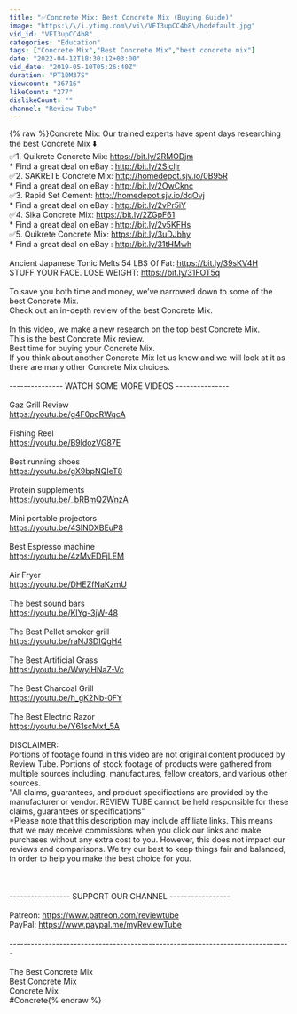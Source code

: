 ```yaml
---
title: "✅Concrete Mix: Best Concrete Mix (Buying Guide)"
image: "https:\/\/i.ytimg.com\/vi\/VEI3upCC4b8\/hqdefault.jpg"
vid_id: "VEI3upCC4b8"
categories: "Education"
tags: ["Concrete Mix","Best Concrete Mix","best concrete mix"]
date: "2022-04-12T18:30:12+03:00"
vid_date: "2019-05-10T05:26:40Z"
duration: "PT10M37S"
viewcount: "36716"
likeCount: "277"
dislikeCount: ""
channel: "Review Tube"
---
```

{% raw %}Concrete Mix: Our trained experts have spent days researching the best Concrete Mix  ⬇️<br />✅1. Quikrete Concrete Mix: <a rel="nofollow" target="blank" href="https://bit.ly/2RMODjm">https://bit.ly/2RMODjm</a><br />* Find a great deal on eBay : <a rel="nofollow" target="blank" href="http://bit.ly/2Slcljr">http://bit.ly/2Slcljr</a><br />✅2. SAKRETE Concrete Mix: <a rel="nofollow" target="blank" href="http://homedepot.sjv.io/0B95R">http://homedepot.sjv.io/0B95R</a><br />* Find a great deal on eBay : <a rel="nofollow" target="blank" href="http://bit.ly/2OwCknc">http://bit.ly/2OwCknc</a><br />✅3. Rapid Set Cement: <a rel="nofollow" target="blank" href="http://homedepot.sjv.io/dqOvj">http://homedepot.sjv.io/dqOvj</a><br />* Find a great deal on eBay : <a rel="nofollow" target="blank" href="http://bit.ly/2vPr5iY">http://bit.ly/2vPr5iY</a><br />✅4. Sika Concrete Mix: <a rel="nofollow" target="blank" href="https://bit.ly/2ZGpF61">https://bit.ly/2ZGpF61</a><br />* Find a great deal on eBay : <a rel="nofollow" target="blank" href="http://bit.ly/2v5KFHs">http://bit.ly/2v5KFHs</a><br />✅5. Quikrete Concrete Mix: <a rel="nofollow" target="blank" href="https://bit.ly/3uDJbhy">https://bit.ly/3uDJbhy</a><br />* Find a great deal on eBay : <a rel="nofollow" target="blank" href="http://bit.ly/31tHMwh">http://bit.ly/31tHMwh</a><br /><br />Ancient Japanese Tonic Melts 54 LBS Of Fat: <a rel="nofollow" target="blank" href="https://bit.ly/39sKV4H">https://bit.ly/39sKV4H</a><br />STUFF YOUR FACE. LOSE WEIGHT: <a rel="nofollow" target="blank" href="https://bit.ly/31FOT5q">https://bit.ly/31FOT5q</a><br /><br />To save you both time and money, we’ve narrowed down to some of the best Concrete Mix.<br />Check out an in-depth review of the best Concrete Mix.<br /><br />In this video, we make a new research on the top best Concrete Mix.<br />This is the best Concrete Mix review.<br />Best time for buying your Concrete Mix.<br />If you think about another Concrete Mix let us know and we will look at it as there are many other Concrete Mix choices.<br /><br />--------------- WATCH SOME MORE VIDEOS ---------------<br /><br />Gaz Grill Review<br /><a rel="nofollow" target="blank" href="https://youtu.be/g4F0pcRWqcA">https://youtu.be/g4F0pcRWqcA</a><br /><br />Fishing Reel<br /><a rel="nofollow" target="blank" href="https://youtu.be/B9ldozVG87E">https://youtu.be/B9ldozVG87E</a><br /><br />Best running shoes<br /><a rel="nofollow" target="blank" href="https://youtu.be/gX9bpNQIeT8">https://youtu.be/gX9bpNQIeT8</a><br /><br />Protein supplements <br /><a rel="nofollow" target="blank" href="https://youtu.be/_bRBmQ2WnzA">https://youtu.be/_bRBmQ2WnzA</a><br /><br />Mini portable projectors<br /><a rel="nofollow" target="blank" href="https://youtu.be/4SINDXBEuP8">https://youtu.be/4SINDXBEuP8</a><br /><br />Best Espresso machine <br /><a rel="nofollow" target="blank" href="https://youtu.be/4zMvEDFjLEM">https://youtu.be/4zMvEDFjLEM</a><br /><br />Air Fryer <br /><a rel="nofollow" target="blank" href="https://youtu.be/DHEZfNaKzmU">https://youtu.be/DHEZfNaKzmU</a> <br /><br />The best sound bars<br /><a rel="nofollow" target="blank" href="https://youtu.be/KlYg-3jW-48">https://youtu.be/KlYg-3jW-48</a><br /><br />The Best Pellet smoker grill<br /><a rel="nofollow" target="blank" href="https://youtu.be/raNJSDIQgH4">https://youtu.be/raNJSDIQgH4</a><br /><br />The Best Artificial Grass<br /><a rel="nofollow" target="blank" href="https://youtu.be/WwyiHNaZ-Vc">https://youtu.be/WwyiHNaZ-Vc</a><br /><br />The Best Charcoal Grill<br /><a rel="nofollow" target="blank" href="https://youtu.be/h_gK2Nb-0FY">https://youtu.be/h_gK2Nb-0FY</a><br /><br />The Best Electric Razor<br /><a rel="nofollow" target="blank" href="https://youtu.be/Y61scMxf_5A">https://youtu.be/Y61scMxf_5A</a><br /><br />DISCLAIMER: <br />Portions of footage found in this video are not original content produced by Review Tube. Portions of stock footage of products were gathered from multiple sources including, manufactures, fellow creators, and various other sources.<br />&quot;All claims, guarantees, and product specifications are provided by the manufacturer or vendor. REVIEW TUBE cannot be held responsible for these claims, guarantees or specifications&quot;<br />*Please note that this description may include affiliate links. This means that we may receive commissions when you click our links and make purchases without any extra cost to you. However, this does not impact our reviews and comparisons. We try our best to keep things fair and balanced, in order to help you make the best choice for you.<br /><br /><br /><br />----------------- SUPPORT OUR CHANNEL  -----------------<br /><br />Patreon: <a rel="nofollow" target="blank" href="https://www.patreon.com/reviewtube">https://www.patreon.com/reviewtube</a><br />PayPal: <a rel="nofollow" target="blank" href="https://www.paypal.me/myReviewTube">https://www.paypal.me/myReviewTube</a><br /><br />-------------------------------------------------------------------------------<br /><br />The Best Concrete Mix<br />Best Concrete Mix<br />Concrete Mix<br />#Concrete{% endraw %}
